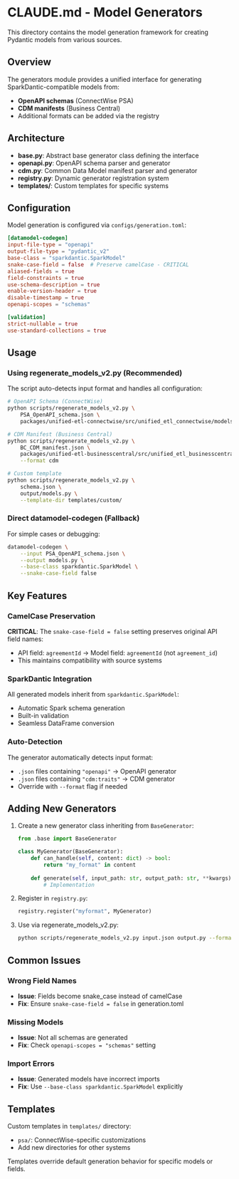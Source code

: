 # CLAUDE.md - Model Generators

This directory contains the model generation framework for creating Pydantic models from various sources.

## Overview

The generators module provides a unified interface for generating SparkDantic-compatible models from:
- **OpenAPI schemas** (ConnectWise PSA)
- **CDM manifests** (Business Central)
- Additional formats can be added via the registry

## Architecture

- **base.py**: Abstract base generator class defining the interface
- **openapi.py**: OpenAPI schema parser and generator
- **cdm.py**: Common Data Model manifest parser and generator
- **registry.py**: Dynamic generator registration system
- **templates/**: Custom templates for specific systems

## Configuration

Model generation is configured via `configs/generation.toml`:

```toml
[datamodel-codegen]
input-file-type = "openapi"
output-file-type = "pydantic_v2"
base-class = "sparkdantic.SparkModel"
snake-case-field = false  # Preserve camelCase - CRITICAL
aliased-fields = true
field-constraints = true
use-schema-description = true
enable-version-header = true
disable-timestamp = true
openapi-scopes = "schemas"

[validation]
strict-nullable = true
use-standard-collections = true
```

## Usage

### Using regenerate_models_v2.py (Recommended)

The script auto-detects input format and handles all configuration:

```bash
# OpenAPI Schema (ConnectWise)
python scripts/regenerate_models_v2.py \
    PSA_OpenAPI_schema.json \
    packages/unified-etl-connectwise/src/unified_etl_connectwise/models/models.py

# CDM Manifest (Business Central) 
python scripts/regenerate_models_v2.py \
    BC_CDM_manifest.json \
    packages/unified-etl-businesscentral/src/unified_etl_businesscentral/models/ \
    --format cdm

# Custom template
python scripts/regenerate_models_v2.py \
    schema.json \
    output/models.py \
    --template-dir templates/custom/
```

### Direct datamodel-codegen (Fallback)

For simple cases or debugging:

```bash
datamodel-codegen \
    --input PSA_OpenAPI_schema.json \
    --output models.py \
    --base-class sparkdantic.SparkModel \
    --snake-case-field false
```

## Key Features

### CamelCase Preservation

**CRITICAL**: The `snake-case-field = false` setting preserves original API field names:
- API field: `agreementId` → Model field: `agreementId` (not `agreement_id`)
- This maintains compatibility with source systems

### SparkDantic Integration

All generated models inherit from `sparkdantic.SparkModel`:
- Automatic Spark schema generation
- Built-in validation
- Seamless DataFrame conversion

### Auto-Detection

The generator automatically detects input format:
- `.json` files containing `"openapi"` → OpenAPI generator
- `.json` files containing `"cdm:traits"` → CDM generator
- Override with `--format` flag if needed

## Adding New Generators

1. Create a new generator class inheriting from `BaseGenerator`:
   ```python
   from .base import BaseGenerator
   
   class MyGenerator(BaseGenerator):
       def can_handle(self, content: dict) -> bool:
           return "my_format" in content
       
       def generate(self, input_path: str, output_path: str, **kwargs) -> None:
           # Implementation
   ```

2. Register in `registry.py`:
   ```python
   registry.register("myformat", MyGenerator)
   ```

3. Use via regenerate_models_v2.py:
   ```bash
   python scripts/regenerate_models_v2.py input.json output.py --format myformat
   ```

## Common Issues

### Wrong Field Names
- **Issue**: Fields become snake_case instead of camelCase
- **Fix**: Ensure `snake-case-field = false` in generation.toml

### Missing Models
- **Issue**: Not all schemas are generated
- **Fix**: Check `openapi-scopes = "schemas"` setting

### Import Errors
- **Issue**: Generated models have incorrect imports
- **Fix**: Use `--base-class sparkdantic.SparkModel` explicitly

## Templates

Custom templates in `templates/` directory:
- `psa/`: ConnectWise-specific customizations
- Add new directories for other systems

Templates override default generation behavior for specific models or fields.